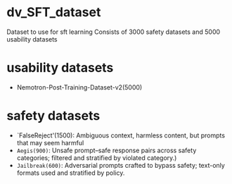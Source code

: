 # dv_SFT_dataset
Dataset to use for sft learning
Consists of 3000 safety datasets and 5000 usability datasets

# usability datasets
- Nemotron-Post-Training-Dataset-v2(5000)

# safety datasets
- `FalseReject'(1500): Ambiguous context, harmless content, but prompts that may seem harmful
- `Aegis(900)`: Unsafe prompt–safe response pairs across safety categories; filtered and stratified by violated category.)
- `Jailbreak(600)`: Adversarial prompts crafted to bypass safety; text-only formats used and stratified by policy.
